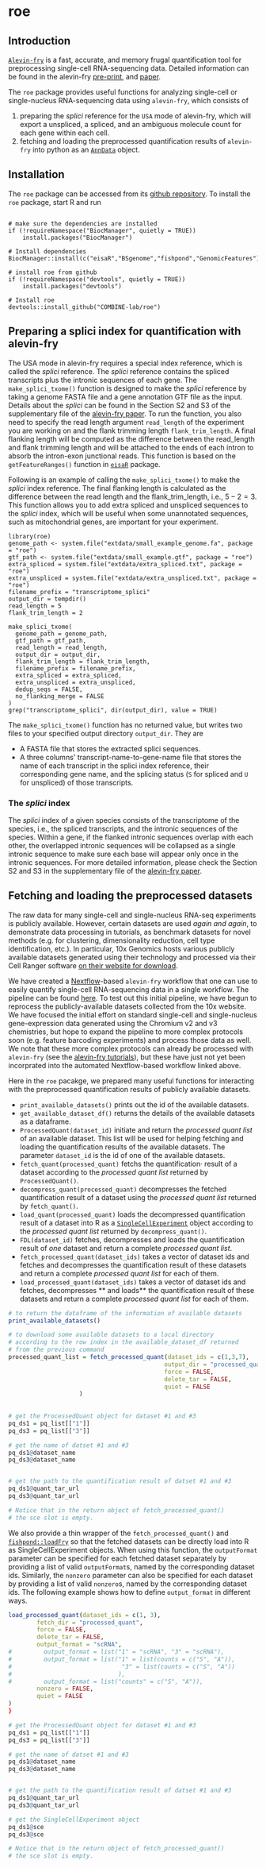 # roe
## Introduction

[`Alevin-fry`](https://github.com/COMBINE-lab/alevin-fry) is a fast, accurate, and memory frugal quantification tool for preprocessing single-cell RNA-sequencing data. Detailed information can be found in the alevin-fry [pre-print](https://www.biorxiv.org/content/10.1101/2021.06.29.450377v2), and [paper](https://www.nature.com/articles/s41592-022-01408-3).

The `roe` package provides useful functions for analyzing single-cell or single-nucleus RNA-sequencing data using `alevin-fry`, which consists of

1. preparing the *splici* reference for the `USA` mode of alevin-fry, which will export a unspliced, a spliced, and an ambiguous molecule count for each gene within each cell.
2. fetching and loading the preprocessed quantification results of `alevin-fry` into python as an [`AnnData`](https://anndata.readthedocs.io/en/latest/) object.
## Installation
The `roe` package can be accessed from its [github repository](https://github.com/COMBINE-lab/roe). To install the `roe` package, start R and run

```{r install_roe, eval=FALSE}

# make sure the dependencies are installed
if (!requireNamespace("BiocManager", quietly = TRUE))
    install.packages("BiocManager")

# Install dependencies
BiocManager::install(c("eisaR","BSgenome","fishpond","GenomicFeatures"))

# install roe from github
if (!requireNamespace("devtools", quietly = TRUE))
    install.packages("devtools")

# Install roe
devtools::install_github("COMBINE-lab/roe")
```


## Preparing a splici index for quantification with alevin-fry

The USA mode in alevin-fry requires a special index reference, which is called the *splici* reference. The *splici* reference contains the spliced transcripts plus the intronic sequences of each gene. The `make_splici_txome()` function is designed to make the *splici* reference by taking a genome FASTA file and a gene annotation GTF file as the input. Details about the *splici* can be found in the Section S2 and S3 of the supplementary file of the [alevin-fry paper](https://www.nature.com/articles/s41592-022-01408-3). To run the function, you also need to specify the read length argument `read_length` of the experiment you are working on and the flank trimming length `flank_trim_length`. A final flanking length will be computed as the difference between the read_length and flank trimming length and will be attached to the ends of each intron to absorb the intron-exon junctional reads. This function is based on the `getFeatureRanges()` function in [`eisaR`](https://github.com/fmicompbio/eisaR) package.

Following is an example of calling the `make_splici_txome()` to make the *splici* index reference. The final flanking length is calculated as the difference between the read length and the flank_trim_length, i.e., $5-2=3$. This function allows you to add extra spliced and unspliced sequences to the *splici* index, which will be useful when some unannotated sequences, such as mitochondrial genes, are important for your experiment. 

```{r}
library(roe)
genome_path <- system.file("extdata/small_example_genome.fa", package = "roe")
gtf_path <- system.file("extdata/small_example.gtf", package = "roe")
extra_spliced = system.file("extdata/extra_spliced.txt", package = "roe")
extra_unspliced = system.file("extdata/extra_unspliced.txt", package = "roe")
filename_prefix = "transcriptome_splici"
output_dir = tempdir()
read_length = 5
flank_trim_length = 2

make_splici_txome(
  genome_path = genome_path,
  gtf_path = gtf_path,
  read_length = read_length,
  output_dir = output_dir,
  flank_trim_length = flank_trim_length,
  filename_prefix = filename_prefix,
  extra_spliced = extra_spliced,
  extra_unspliced = extra_unspliced,
  dedup_seqs = FALSE,
  no_flanking_merge = FALSE
)
grep("transcriptome_splici", dir(output_dir), value = TRUE)
```

The `make_splici_txome()` function has no returned value, but writes two files to your specified output directory `output_dir`. They are 
- A FASTA file that stores the extracted splici sequences.
- A three columns' transcript-name-to-gene-name file that stores the name of each transcript in the splici index reference, their corresponding gene name, and the splicing status (`S` for spliced and `U` for unspliced) of those transcripts.

### The *splici* index

The *splici* index of a given species consists of the transcriptome of the species, i.e., the spliced transcripts, and the intronic sequences of the species. Within a gene, if the flanked intronic sequences overlap with each other, the overlapped intronic sequences will be collapsed as a single intronic sequence to make sure each base will appear only once in the intronic sequences. For more detailed information, please check the Section S2 and S3 in the supplementary file of the [alevin-fry paper](https://www.nature.com/articles/s41592-022-01408-3).

## Fetching and loading the preprocessed datasets

The raw data for many single-cell and single-nucleus RNA-seq experiments is publicly available.  However, certain datasets are used _again and again_, to demonstrate data processing in tutorials, as benchmark datasets for novel methods (e.g. for clustering, dimensionality reduction, cell type identification, etc.).  In particular, 10x Genomics hosts various publicly available datasets generated using their technology and processed via their Cell Ranger software [on their website for download](https://www.10xgenomics.com/resources/datasets).

We have created a [Nextflow](https://www.nextflow.io)-based `alevin-fry` workflow that one can use to easily quantify single-cell RNA-sequencing data in a single workflow.  The pipeline can be found [here](https://github.com/COMBINE-lab/10x-requant).  To test out this initial pipeline, we have begun to reprocess the publicly-available datasets collected from the 10x website. We have focused the initial effort on standard single-cell and single-nucleus gene-expression data generated using the Chromium v2 and v3 chemistries, but hope to expand the pipeline to more complex protocols soon (e.g. feature barcoding experiments) and process those data as well.  We note that these more complex protocols can already be processed with `alevin-fry` (see the [alevin-fry tutorials](https://combine-lab.github.io/alevin-fry-tutorials/)), but these have just not yet been incorprated into the automated Nextflow-based workflow linked above.


Here in the `roe` pacakge, we prepared many useful functions for interacting with the preprocessed quantification results of publicly available datasets.
- `print_available_datasets()` prints out the id of the available datasets.
- `get_available_dataset_df()` returns the details of the available datasets as a dataframe.
- `ProcessedQuant(dataset_id)` initiate and return the _processed quant list_ of an available dataset. This list will be used for helping fetching and loading the quantification results of the available datasets. The parameter `dataset_id` is the id of one of the available datasets.
- `fetch_quant(processed_quant)` fetchs the quantification· result of a dataset according to the _processed quant list_ returned by `ProcessedQuant()`.
- `decompress_quant(processed_quant)` decompresses the fetched quantification result of a dataset using the _processed quant list_ returned by `fetch_quant()`.
- `load_quant(processed_quant)` loads the decompressed quantification result of a dataset into R as a [`SingleCellExperiment`](https://bioconductor.org/packages/release/bioc/html/SingleCellExperiment.html) object according to the _processed quant list_ returned by `decompress_quant()`.
- `FDL(dataset_id)` fetches, decompresses and loads the quantification result of 
_one_ dataset and return a complete _processed quant list_.
- `fetch_processed_quant(dataset_ids)` takes a vector of dataset ids and fetches and decompresses the quantification result of these datasets and return a complete _processed quant list_ for each of them.
- `load_processed_quant(dataset_ids)` takes a vector of dataset ids and fetches, decompresses ** and loads** the quantification result of these datasets and return a complete _processed quant list_ for each of them.

```R
# to return the dataframe of the information of available datasets
print_available_datasets()

# to download some available datasets to a local directory
# according to the row index in the available_dataset_df returned 
# from the previous command
processed_quant_list = fetch_processed_quant(dataset_ids = c(1,3,7),
                                            output_dir = "processed_quant",
                                            force = FALSE,
                                            delete_tar = FALSE,
                                            quiet = FALSE
                    )
                    
                    
# get the ProcessedQuant object for dataset #1 and #3
pq_ds1 = pq_list[["1"]]
pq_ds3 = pq_list[["3"]]

# get the name of datset #1 and #3
pq_ds1@dataset_name
pq_ds3@dataset_name


# get the path to the quantification result of datset #1 and #3
pq_ds1@quant_tar_url
pq_ds3@quant_tar_url

# Notice that in the return object of fetch_processed_quant() 
# the sce slot is empty.
```

We also provide a thin wrapper of the `fetch_processed_quant()` and [`fishpond::loadFry`](https://github.com/mikelove/fishpond/blob/master/R/alevin-loadFry.R) so that the fetched datasets can be directly load into R as SingleCellExperiment objects. When using this function, the `outputFormat` parameter can be specified for each fetched dataset separately by providing a list of valid `outputFormat`s, named by the corresponding dataset ids. Similarly, the `nonzero` parameter can also be specified for each dataset by providing a list of valid `nonzero`s, named by the corresponding dataset ids. The following example shows how to define `output_format` in different ways.  

```R
load_processed_quant(dataset_ids = c(1, 3),
        fetch_dir = "processed_quant",
        force = FALSE,
        delete_tar = FALSE,
        output_format = "scRNA",
#         output_format = list("1" = "scRNA", "3" = "scRNA"),
#         output_format = list("1" = list(counts = c("S", "A")),
#                               "3" = list(counts = c("S", "A"))
#                              ),
#         output_format = list("counts" = c("S", "A")),
        nonzero = FALSE,
        quiet = FALSE
)
}

# get the ProcessedQuant object for dataset #1 and #3
pq_ds1 = pq_list[["1"]]
pq_ds3 = pq_list[["3"]]

# get the name of datset #1 and #3
pq_ds1@dataset_name
pq_ds3@dataset_name


# get the path to the quantification result of datset #1 and #3
pq_ds1@quant_tar_url
pq_ds3@quant_tar_url

# get the SingleCellExperiment object
pq_ds1@sce
pq_ds3@sce

# Notice that in the return object of fetch_processed_quant() 
# the sce slot is empty.

```
